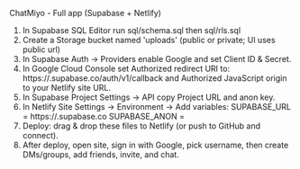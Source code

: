 ChatMiyo - Full app (Supabase + Netlify)

1) In Supabase SQL Editor run sql/schema.sql then sql/rls.sql
2) Create a Storage bucket named 'uploads' (public or private; UI uses public url)
3) In Supabase Auth -> Providers enable Google and set Client ID & Secret.
4) In Google Cloud Console set Authorized redirect URI to:
   https://<your-supabase-project-ref>.supabase.co/auth/v1/callback
   and Authorized JavaScript origin to your Netlify site URL.
5) In Supabase Project Settings -> API copy Project URL and anon key.
6) In Netlify Site Settings -> Environment -> Add variables:
   SUPABASE_URL = https://<your-project>.supabase.co
   SUPABASE_ANON = <anon public key>
7) Deploy: drag & drop these files to Netlify (or push to GitHub and connect).
8) After deploy, open site, sign in with Google, pick username, then create DMs/groups, add friends, invite, and chat.
